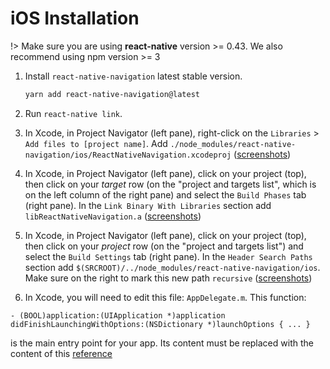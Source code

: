 # iOS Installation

!> Make sure you are using **react-native** version >= 0.43. We also recommend using npm version >= 3

1. Install `react-native-navigation` latest stable version.

    ```sh
    yarn add react-native-navigation@latest
    ```
2. Run `react-native link`.

3. In Xcode, in Project Navigator (left pane), right-click on the `Libraries` > `Add files to [project name]`. Add `./node_modules/react-native-navigation/ios/ReactNativeNavigation.xcodeproj` ([screenshots](https://facebook.github.io/react-native/docs/linking-libraries-ios.html#step-1))

4. In Xcode, in Project Navigator (left pane), click on your project (top), then click on your *target* row (on the "project and targets list", which is on the left column of the right pane) and select the `Build Phases` tab (right pane). In the `Link Binary With Libraries` section add `libReactNativeNavigation.a` ([screenshots](https://facebook.github.io/react-native/docs/linking-libraries-ios.html#step-2))

5. In Xcode, in Project Navigator (left pane), click on your project (top), then click on your *project* row (on the "project and targets list") and select the `Build Settings` tab (right pane). In the `Header Search Paths` section add `$(SRCROOT)/../node_modules/react-native-navigation/ios`. Make sure on the right to mark this new path `recursive` ([screenshots](https://facebook.github.io/react-native/docs/linking-libraries-ios.html#step-3))

6. In Xcode, you will need to edit this file: `AppDelegate.m`.
  This function:
  ````````
  - (BOOL)application:(UIApplication *)application didFinishLaunchingWithOptions:(NSDictionary *)launchOptions { ... }
  ````````
  is the main entry point for your app. Its content must be replaced with the content of this [reference](https://github.com/wix/react-native-navigation/blob/master/example/ios/example/AppDelegate.m)

